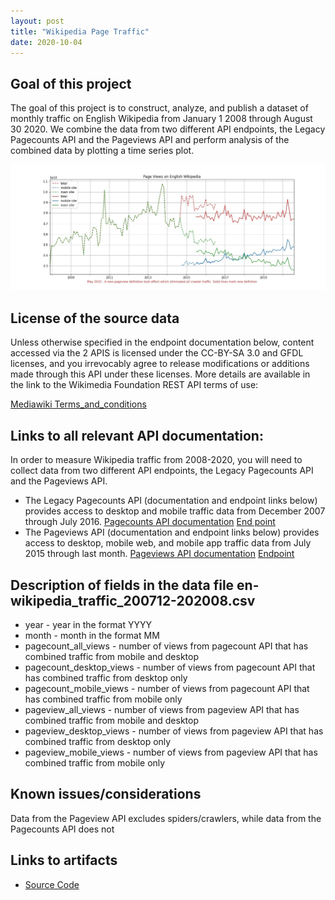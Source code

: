 ```yaml
---
layout: post
title: "Wikipedia Page Traffic"
date: 2020-10-04
---
```


<h2><strong> Goal of this project </strong></h2>
<p>The goal of this project is to construct, analyze, and publish a dataset of monthly traffic on English Wikipedia from January 1 2008 through August 30 2020.
We combine the data from two different API endpoints, the Legacy Pagecounts API and the Pageviews API and perform analysis of the combined data by plotting a time series plot.</p>

![Wikipedia Time Series plot](/assets/WikiTraffic/wikipedia_traffic_plot.jpg)

<h2><strong>License of the source data </strong></h2>
<p>Unless otherwise specified in the endpoint documentation below, content accessed via the 2 APIS is licensed under the CC-BY-SA 3.0 and GFDL licenses, and you irrevocably agree to release modifications or additions made through this API under these licenses. More details are available in the link to the Wikimedia Foundation REST API terms of use: </p>
<a href="https://www.mediawiki.org/wiki/REST_API#Terms_and_conditions">Mediawiki Terms_and_conditions</a> 

<h2><strong>Links to all relevant API documentation:</strong></h2>
<p>In order to measure Wikipedia traffic from 2008-2020, you will need to collect data from two different API endpoints, the Legacy Pagecounts API and the Pageviews API.</p>

<ul><li>The Legacy Pagecounts API (documentation and endpoint links below) provides access to desktop and mobile traffic data from December 2007 through July 2016.
 <a href="https://wikitech.wikimedia.org/wiki/Analytics/AQS/Legacy_Pagecounts">Pagecounts API documentation</a>
 <a href="https://wikimedia.org/api/rest_v1/#/Pagecounts_data_(legacy)/get_metrics_legacy_pagecounts_aggregate_project_access_site_granularity_start_end">End point</a></li>

 <li>The Pageviews API (documentation and endpoint links below) provides access to desktop, mobile web, and mobile app traffic data from July 2015 through last month. 
 <a href="https://wikitech.wikimedia.org/wiki/Analytics/AQS/Pageviews">Pageviews API documentation</a>
 <a href="https://wikimedia.org/api/rest_v1/#/Pageviews_data/get_metrics_pageviews_aggregate_project_access_agent_granularity_start_end">Endpoint</a></li></ul>


<h2><strong>Description of fields in the data file en-wikipedia_traffic_200712-202008.csv</strong></h2>
<ul>
<li>year	  - year in the format YYYY </li>
<li>month	  - month in the format MM</li>
<li>pagecount_all_views	- number of views from pagecount API that has combined traffic from mobile and desktop </li>
<li>pagecount_desktop_views	- number of views from pagecount API that has combined traffic from desktop only</li>
<li>pagecount_mobile_views	- number of views from pagecount API that has combined traffic from mobile only </li>
<li>pageview_all_views	- number of views from pageview API that has combined traffic from mobile and desktop </li>
<li>pageview_desktop_views - number of views from pageview API that has combined traffic from desktop only</li>
<li>pageview_mobile_views - number of views from pageview API that has combined traffic from mobile only</li> </ul>


<h2><strong>Known issues/considerations</strong></h2>
<p>Data from the Pageview API excludes spiders/crawlers, while data from the Pagecounts API does not</p>

<h2><strong>Links to artifacts</strong></h2>
<ul><li><a href="/assets/WikiTraffic/Wikipedia_traffic_analysis.ipynb">Source Code</a></li>
